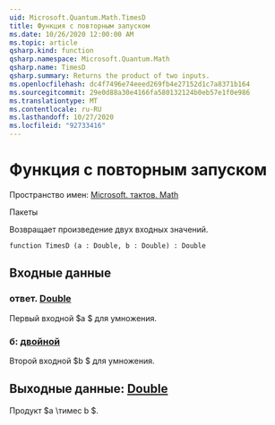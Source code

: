```yaml
---
uid: Microsoft.Quantum.Math.TimesD
title: Функция с повторным запуском
ms.date: 10/26/2020 12:00:00 AM
ms.topic: article
qsharp.kind: function
qsharp.namespace: Microsoft.Quantum.Math
qsharp.name: TimesD
qsharp.summary: Returns the product of two inputs.
ms.openlocfilehash: dc4f7496e74eeed269fb4e27152d1c7a8371b164
ms.sourcegitcommit: 29e0d88a30e4166fa580132124b0eb57e1f0e986
ms.translationtype: MT
ms.contentlocale: ru-RU
ms.lasthandoff: 10/27/2020
ms.locfileid: "92733416"
---
```

# <a name="timesd-function"></a>Функция с повторным запуском

Пространство имен: [Microsoft. тактов. Math](xref:Microsoft.Quantum.Math)

Пакеты [](https://nuget.org/packages/)


Возвращает произведение двух входных значений.

```qsharp
function TimesD (a : Double, b : Double) : Double
```


## <a name="input"></a>Входные данные

### <a name="a--double"></a>ответ. [Double](xref:microsoft.quantum.lang-ref.double)

Первый входной $a $ для умножения.


### <a name="b--double"></a>б: [двойной](xref:microsoft.quantum.lang-ref.double)

Второй входной $b $ для умножения.



## <a name="output--double"></a>Выходные данные: [Double](xref:microsoft.quantum.lang-ref.double)

Продукт $a \тимес b $.